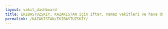 ```yaml
---
layout: vakit_dashboard
title: EKIBASTUZSKIY, KAZAKISTAN için iftar, namaz vakitleri ve hava durumu - ilçe/eyalet seç
permalink: /KAZAKISTAN/EKIBASTUZSKIY/
---
```


<script type="text/javascript">
  var GLOBAL_COUNTRY = 'KAZAKISTAN';
  var GLOBAL_CITY = 'EKIBASTUZSKIY';
  var GLOBAL_STATE = '';
  var lat = 72;
  var lon = 21;
</script>
